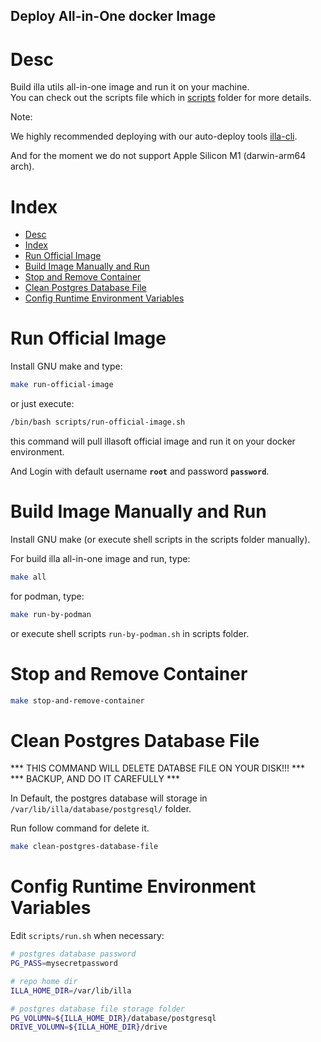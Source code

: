 Deploy All-in-One docker Image
------------------------------


# Desc

Build illa utils all-in-one image and run it on your machine.  
You can check out the scripts file which in [scripts](./scripts/) folder for more details.

Note:

We highly recommended deploying with our auto-deploy tools [illa-cli](https://github.com/illacloud/illa).

And for the moment we do not support Apple Silicon M1 (darwin-arm64 arch).


# Index

- [Desc](#desc)
- [Index](#index)
- [Run Official Image](#run-official-image)
- [Build Image Manually and Run](#build-image-manually-and-run)
- [Stop and Remove Container](#stop-and-remove-container)
- [Clean Postgres Database File](#clean-postgres-database-file)
- [Config Runtime Environment Variables](#config-runtime-environment-variables)

# Run Official Image

Install GNU make and type: 

```sh
make run-official-image
```

or just execute:

```sh
/bin/bash scripts/run-official-image.sh
```

this command will pull illasoft official image and run it on your docker environment.

And Login with default username **```root```** and password **```password```**.

# Build Image Manually and Run



Install GNU make (or execute shell scripts in the scripts folder manually). 

For build illa all-in-one image and run, type:

```sh
make all
```

for podman, type:

```sh
make run-by-podman
```

or execute shell scripts ```run-by-podman.sh``` in scripts folder.


# Stop and Remove Container


```sh
make stop-and-remove-container
```


# Clean Postgres Database File

*** THIS COMMAND WILL DELETE DATABSE FILE ON YOUR DISK!!! ***  
*** BACKUP, AND DO IT CAREFULLY ***  

In Default, the postgres database will storage in ```/var/lib/illa/database/postgresql/``` folder.

Run follow command for delete it.

```sh
make clean-postgres-database-file
```


# Config Runtime Environment Variables

Edit ```scripts/run.sh``` when necessary:

```sh
# postgres database password
PG_PASS=mysecretpassword

# repo home dir
ILLA_HOME_DIR=/var/lib/illa

# postgres database file storage folder
PG_VOLUMN=${ILLA_HOME_DIR}/database/postgresql
DRIVE_VOLUMN=${ILLA_HOME_DIR}/drive
```
